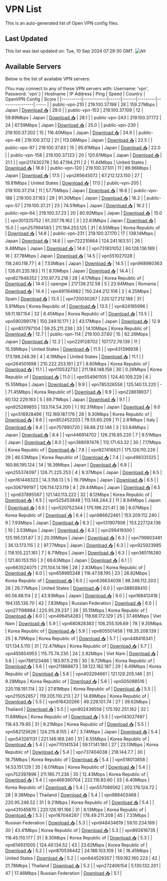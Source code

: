# VPN List

This is an auto-generated list of Open VPN config files.

## Last Updated

This list was last updated on: Tue, 10 Sep 2024 07:29:30 GMT.
![Alt](https://repobeats.axiom.co/api/embed/186b98318ef1479477931607c1ad7d823f12451f.svg "Repobeats analytics image")

## Available Servers

Below is the list of available VPN servers:

(You may connect to any of these VPN servers with: Username: 'vpn', Password: 'vpn'.)
| Hostname | IP Address | Ping | Speed | Country | OpenVPN Config | Score |
|----------|------------|------|-------|---------|----------------| ----- |
| public-vpn-210 | 219.100.37.198 | 28 | 159.27Mbps | Japan | [Download 📥](./configs/server_0_JP.ovpn) | 29.0 |
| public-vpn-153 | 219.100.37.109 | 12 | 59.89Mbps | Japan | [Download 📥](./configs/server_1_JP.ovpn) | 28.1 |
| public-vpn-243 | 219.100.37.172 | 24 | 67.59Mbps | Japan | [Download 📥](./configs/server_2_JP.ovpn) | 25.0 |
| public-vpn-230 | 219.100.37.202 | 15 | 116.40Mbps | Japan | [Download 📥](./configs/server_3_JP.ovpn) | 24.9 |
| public-vpn-48 | 219.100.37.12 | 21 | 113.08Mbps | Japan | [Download 📥](./configs/server_4_JP.ovpn) | 22.5 |
| public-vpn-97 | 219.100.37.83 | 15 | 95.61Mbps | Japan | [Download 📥](./configs/server_5_JP.ovpn) | 22.0 |
| public-vpn-158 | 219.100.37.123 | 20 | 120.61Mbps | Japan | [Download 📥](./configs/server_6_JP.ovpn) | 21.1 |
| vpn217430276 | 50.47.194.211 | 2 | 11.44Mbps | United States | [Download 📥](./configs/server_7_US.ovpn) | 18.8 |
| public-vpn-120 | 219.100.37.101 | 11 | 89.96Mbps | Japan | [Download 📥](./configs/server_8_JP.ovpn) | 17.5 |
| vpn285645072 | 67.212.123.150 | 27 | 19.81Mbps | United States | [Download 📥](./configs/server_9_US.ovpn) | 17.0 |
| public-vpn-205 | 219.100.37.214 | 11 | 57.75Mbps | Japan | [Download 📥](./configs/server_10_JP.ovpn) | 16.6 |
| public-vpn-186 | 219.100.37.163 | 29 | 91.30Mbps | Japan | [Download 📥](./configs/server_11_JP.ovpn) | 16.2 |
| public-vpn-57 | 219.100.37.21 | 23 | 74.51Mbps | Japan | [Download 📥](./configs/server_12_JP.ovpn) | 16.2 |
| public-vpn-64 | 219.100.37.23 | 20 | 80.92Mbps | Japan | [Download 📥](./configs/server_13_JP.ovpn) | 15.0 |
| vpn301325752 | 61.207.78.162 | 3 | 22.63Mbps | Japan | [Download 📥](./configs/server_14_JP.ovpn) | 15.0 |
| vpn257994583 | 211.184.253.125 | 31 | 6.55Mbps | Korea Republic of | [Download 📥](./configs/server_15_KR.ovpn) | 14.8 |
| public-vpn-231 | 219.100.37.170 | 17 | 138.14Mbps | Japan | [Download 📥](./configs/server_16_JP.ovpn) | 14.6 |
| vpn722210664 | 124.241.163.51 | 26 | 9.48Mbps | Japan | [Download 📥](./configs/server_17_JP.ovpn) | 14.6 |
| vpn731831052 | 60.128.136.189 | 16 | 37.78Mbps | Japan | [Download 📥](./configs/server_18_JP.ovpn) | 14.5 |
| vpn551027028 | 118.240.118.77 | 4 | 7.53Mbps | Japan | [Download 📥](./configs/server_19_JP.ovpn) | 14.5 |
| vpn968980363 | 126.81.235.183 | 11 | 8.10Mbps | Japan | [Download 📥](./configs/server_20_JP.ovpn) | 14.4 |
| vpn827848352 | 210.97.73.218 | 28 | 4.17Mbps | Korea Republic of | [Download 📥](./configs/server_21_KR.ovpn) | 14.4 |
| opengw | 217.138.212.58 | 5 | 23.94Mbps | Romania | [Download 📥](./configs/server_22_RO.ovpn) | 14.4 |
| vpn491164982 | 150.244.212.106 | 2 | 4.25Mbps | Spain | [Download 📥](./configs/server_23_ES.ovpn) | 13.5 |
| vpn720030267 | 220.127.212.188 | 31 | 5.91Mbps | Korea Republic of | [Download 📥](./configs/server_24_KR.ovpn) | 13.5 |
| vpn824185996 | 59.11.187.154 | 32 | 6.45Mbps | Korea Republic of | [Download 📥](./configs/server_25_KR.ovpn) | 13.5 |
| vpn590399178 | 150.249.10.171 | 2 | 43.17Mbps | Japan | [Download 📥](./configs/server_26_JP.ovpn) | 12.9 |
| vpn831797104 | 59.25.211.236 | 33 | 14.10Mbps | Korea Republic of | [Download 📥](./configs/server_27_KR.ovpn) | 12.7 |
| public-vpn-114 | 219.100.37.60 | 15 | 62.26Mbps | Japan | [Download 📥](./configs/server_28_JP.ovpn) | 12.2 |
| vpn229128702 | 107.172.76.139 | 11 | 15.59Mbps | United States | [Download 📥](./configs/server_29_US.ovpn) | 11.5 |
| vpn431396938 | 173.198.248.39 | 4 | 4.19Mbps | United States | [Download 📥](./configs/server_30_US.ovpn) | 11.1 |
| vpn264501698 | 210.222.253.161 | 27 | 8.60Mbps | Korea Republic of | [Download 📥](./configs/server_31_KR.ovpn) | 11.1 |
| vpn110532732 | 211.184.148.158 | 30 | 0.26Mbps | Korea Republic of | [Download 📥](./configs/server_32_KR.ovpn) | 11.0 |
| vpn554961105 | 124.40.109.229 | 6 | 15.55Mbps | Japan | [Download 📥](./configs/server_33_JP.ovpn) | 9.9 |
| vpn785326556 | 125.140.13.220 | - | 71.45Mbps | Korea Republic of | [Download 📥](./configs/server_34_KR.ovpn) | 9.9 |
| vpn228618937 | 60.132.229.163 | 5 | 69.71Mbps | Japan | [Download 📥](./configs/server_35_JP.ovpn) | 9.1 |
| vpn925289855 | 133.114.54.200 | 1 | 92.31Mbps | Japan | [Download 📥](./configs/server_36_JP.ovpn) | 9.0 |
| vpn516928496 | 112.169.187.176 | 28 | 9.30Mbps | Korea Republic of | [Download 📥](./configs/server_37_KR.ovpn) | 8.6 |
| vpn852452203 | 79.55.60.209 | 11 | 2.81Mbps | Italy | [Download 📥](./configs/server_38_IT.ovpn) | 8.4 |
| vpn707890720 | 58.88.212.146 | 3 | 53.84Mbps | Japan | [Download 📥](./configs/server_39_JP.ovpn) | 8.4 |
| vpn446914702 | 126.218.85.220 | 7 | 9.51Mbps | Japan | [Download 📥](./configs/server_40_JP.ovpn) | 8.0 |
| vpn388097476 | 112.171.63.32 | 30 | 7.17Mbps | Korea Republic of | [Download 📥](./configs/server_41_KR.ovpn) | 7.8 |
| vpn927416621 | 175.126.110.226 | 29 | 46.53Mbps | Korea Republic of | [Download 📥](./configs/server_42_KR.ovpn) | 7.4 |
| vpn498331325 | 160.86.195.124 | 14 | 18.39Mbps | Japan | [Download 📥](./configs/server_43_JP.ovpn) | 6.8 |
| vpn255374097 | 126.71.225.253 | 4 | 9.37Mbps | Japan | [Download 📥](./configs/server_44_JP.ovpn) | 6.5 |
| vpn161448323 | 14.3.156.13 | 5 | 19.79Mbps | Japan | [Download 📥](./configs/server_45_JP.ovpn) | 6.5 |
| vpn306799197 | 126.114.123.119 | 4 | 29.44Mbps | Japan | [Download 📥](./configs/server_46_JP.ovpn) | 6.5 |
| vpn637895567 | 121.140.113.222 | 32 | 8.12Mbps | Korea Republic of | [Download 📥](./configs/server_47_KR.ovpn) | 6.5 |
| vpn525453848 | 113.148.244.2 | 11 | 8.94Mbps | Japan | [Download 📥](./configs/server_48_JP.ovpn) | 6.5 |
| vpn520752344 | 175.196.221.41 | 36 | 6.07Mbps | Korea Republic of | [Download 📥](./configs/server_49_KR.ovpn) | 6.4 |
| vpn986622461 | 153.209.112.240 | 9 | 7.93Mbps | Japan | [Download 📥](./configs/server_50_JP.ovpn) | 6.3 |
| vpn131907906 | 153.227.124.136 | 10 | 3.53Mbps | Japan | [Download 📥](./configs/server_51_JP.ovpn) | 6.3 |
| vpn299419300 | 125.195.131.87 | 3 | 20.39Mbps | Japan | [Download 📥](./configs/server_52_JP.ovpn) | 6.3 |
| vpn799803481 | 36.13.173.115 | 2 | 97.77Mbps | Japan | [Download 📥](./configs/server_53_JP.ovpn) | 6.3 |
| vpn925923985 | 118.105.221.161 | 7 | 8.71Mbps | Japan | [Download 📥](./configs/server_54_JP.ovpn) | 6.3 |
| vpn365116280 | 121.80.153.150 | 3 | 69.63Mbps | Japan | [Download 📥](./configs/server_55_JP.ovpn) | 6.1 |
| vpn663524075 | 211.104.14.196 | 28 | 2.83Mbps | Korea Republic of | [Download 📥](./configs/server_56_KR.ovpn) | 6.0 |
| vpn658985248 | 118.47.58.195 | 23 | 26.82Mbps | Korea Republic of | [Download 📥](./configs/server_57_KR.ovpn) | 6.0 |
| vpn636634036 | 98.246.112.203 | 26 | 26.77Mbps | United States | [Download 📥](./configs/server_58_US.ovpn) | 6.0 |
| vpn388588410 | 60.56.86.114 | 2 | 43.93Mbps | Japan | [Download 📥](./configs/server_59_JP.ovpn) | 6.0 |
| vpn168412418 | 194.135.136.70 | 42 | 7.83Mbps | Russian Federation | [Download 📥](./configs/server_60_RU.ovpn) | 6.0 |
| vpn271198884 | 220.95.29.237 | 26 | 35.15Mbps | Korea Republic of | [Download 📥](./configs/server_61_KR.ovpn) | 6.0 |
| vpn496454283 | 118.68.172.129 | 25 | 37.46Mbps | Viet Nam | [Download 📥](./configs/server_62_VN.ovpn) | 5.9 |
| vpn680828383 | 106.255.106.69 | 78 | 9.35Mbps | Korea Republic of | [Download 📥](./configs/server_63_KR.ovpn) | 5.9 |
| vpn805501458 | 118.35.208.139 | 25 | 8.79Mbps | Korea Republic of | [Download 📥](./configs/server_64_KR.ovpn) | 5.7 |
| vpn448418341 | 121.134.5.110 | 31 | 72.47Mbps | Korea Republic of | [Download 📥](./configs/server_65_KR.ovpn) | 5.7 |
| vpn455854953 | 115.75.74.230 | 24 | 2.82Mbps | Viet Nam | [Download 📥](./configs/server_66_VN.ovpn) | 5.6 |
| vpn788123486 | 183.97.5.219 | 30 | 8.72Mbps | Korea Republic of | [Download 📥](./configs/server_67_KR.ovpn) | 5.6 |
| vpn211888673 | 39.122.182.187 | 29 | 9.49Mbps | Korea Republic of | [Download 📥](./configs/server_68_KR.ovpn) | 5.6 |
| vpn403294661 | 121.129.205.146 | 31 | 9.28Mbps | Korea Republic of | [Download 📥](./configs/server_69_KR.ovpn) | 5.6 |
| vpn505088516 | 220.118.191.114 | 32 | 27.81Mbps | Korea Republic of | [Download 📥](./configs/server_70_KR.ovpn) | 5.5 |
| vpn215052857 | 119.205.110.213 | 27 | 14.89Mbps | Korea Republic of | [Download 📥](./configs/server_71_KR.ovpn) | 5.5 |
| vpn616420266 | 49.228.101.74 | 27 | 39.62Mbps | Thailand | [Download 📥](./configs/server_72_TH.ovpn) | 5.5 |
| vpn902439556 | 175.192.251.162 | 32 | 11.68Mbps | Korea Republic of | [Download 📥](./configs/server_73_KR.ovpn) | 5.5 |
| vpn143027497 | 118.43.79.95 | 31 | 9.21Mbps | Korea Republic of | [Download 📥](./configs/server_74_KR.ovpn) | 5.5 |
| vpn582125626 | 124.215.8.155 | 47 | 3.74Mbps | Japan | [Download 📥](./configs/server_75_JP.ovpn) | 5.4 |
| vpn543261131 | 221.146.169.240 | 31 | 6.55Mbps | Korea Republic of | [Download 📥](./configs/server_76_KR.ovpn) | 5.4 |
| vpn770141534 | 59.17.141.180 | 27 | 23.13Mbps | Korea Republic of | [Download 📥](./configs/server_77_KR.ovpn) | 5.4 |
| vpn737404038 | 218.144.7.7 | 30 | 18.75Mbps | Korea Republic of | [Download 📥](./configs/server_78_KR.ovpn) | 5.4 |
| vpn518013858 | 14.53.151.129 | 35 | 6.01Mbps | Korea Republic of | [Download 📥](./configs/server_79_KR.ovpn) | 5.4 |
| vpn752397896 | 211.195.71.236 | 35 | 12.43Mbps | Korea Republic of | [Download 📥](./configs/server_80_KR.ovpn) | 5.4 |
| vpn466390704 | 222.116.83.60 | 33 | 6.40Mbps | Korea Republic of | [Download 📥](./configs/server_81_KR.ovpn) | 5.4 |
| vpn557086562 | 202.176.124.72 | 28 | 9.38Mbps | Thailand | [Download 📥](./configs/server_82_TH.ovpn) | 5.4 |
| vpn988403468 | 220.95.246.52 | 31 | 9.21Mbps | Korea Republic of | [Download 📥](./configs/server_83_KR.ovpn) | 5.4 |
| vpn431045870 | 220.126.191.166 | 31 | 8.13Mbps | Korea Republic of | [Download 📥](./configs/server_84_KR.ovpn) | 5.3 |
| vpn187044287 | 178.49.211.208 | 45 | 7.33Mbps | Russian Federation | [Download 📥](./configs/server_85_RU.ovpn) | 5.3 |
| vpn948434619 | 59.10.234.169 | 30 | 43.41Mbps | Korea Republic of | [Download 📥](./configs/server_86_KR.ovpn) | 5.3 |
| vpn892616735 | 118.45.110.177 | 31 | 8.30Mbps | Korea Republic of | [Download 📥](./configs/server_87_KR.ovpn) | 5.3 |
| vpn614931005 | 124.49.134.52 | 43 | 23.62Mbps | Korea Republic of | [Download 📥](./configs/server_88_KR.ovpn) | 5.2 |
| vpn870536442 | 24.188.103.109 | 14 | 18.45Mbps | United States | [Download 📥](./configs/server_89_US.ovpn) | 5.2 |
| vpn944529357 | 159.192.160.223 | 42 | 21.78Mbps | Thailand | [Download 📥](./configs/server_90_TH.ovpn) | 5.2 |
| vpn272406154 | 5.130.132.201 | 47 | 17.46Mbps | Russian Federation | [Download 📥](./configs/server_91_RU.ovpn) | 5.1 |
